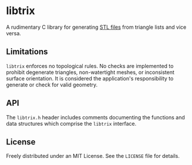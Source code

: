 # libtrix

A rudimentary C library for generating [STL files](https://en.wikipedia.org/wiki/STL_%28file_format%29) from triangle lists and vice versa.

## Limitations

`libtrix` enforces no topological rules. No checks are implemented to prohibit degenerate triangles, non-watertight meshes, or inconsistent surface orientation. It is considered the application's responsibility to generate or check for valid geometry.

## API

The `libtrix.h` header includes comments documenting the functions and data structures which comprise the `libtrix` interface.

## License

Freely distributed under an MIT License. See the `LICENSE` file for details.
